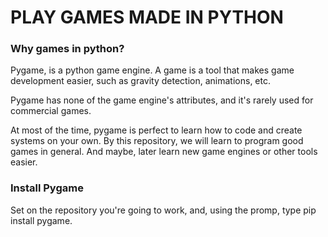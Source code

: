 # PLAY GAMES MADE IN PYTHON



### Why games in python?

Pygame, is a python game engine. A game is a tool that  makes game development easier, such as gravity detection,
animations, etc.

Pygame has none of the game engine's attributes, and it's  rarely used for commercial games.

At most of the time, pygame is perfect to learn how to code and create systems on your own. By this repository,
we will learn to program good games in general. And maybe, later learn new game engines or other tools easier.

### Install Pygame

Set on the repository you're going to work, and, using the promp, type
pip install pygame.